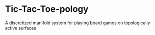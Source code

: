 # Tic-Tac-Toe-pology
A discretized manifold system for playing board games on topologically active surfaces
